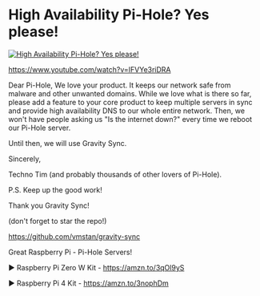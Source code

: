 # High Availability Pi-Hole? Yes please!

[![High Availability Pi-Hole? Yes please!](https://img.youtube.com/vi/IFVYe3riDRA/0.jpg)](https://www.youtube.com/watch?v=IFVYe3riDRA "High Availability Pi-Hole? Yes please!")

https://www.youtube.com/watch?v=IFVYe3riDRA

Dear Pi-Hole,
We love your product.  It keeps our network safe from malware and other unwanted domains. While we love what is there so far,  please add a feature to your core product to keep multiple servers in sync and provide high availability DNS to our whole entire network.  Then, we won't have people asking us "Is the internet down?" every time we reboot our Pi-Hole server.  

Until then, we will use Gravity Sync.

Sincerely,

Techno Tim (and probably thousands of other lovers of Pi-Hole).

P.S.  Keep up the good work!

Thank you Gravity Sync! 

(don't forget to star the repo!)

https://github.com/vmstan/gravity-sync


Great Raspberry Pi - Pi-Hole Servers!

► Raspberry Pi Zero W Kit - https://amzn.to/3qOl9yS

► Raspberry Pi 4 Kit - https://amzn.to/3nophDm


